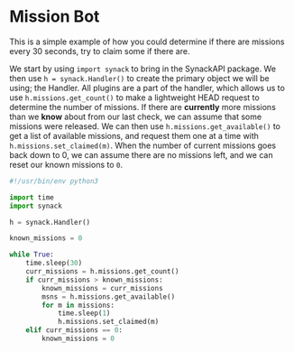# Mission Bot

This is a simple example of how you could determine if there are missions every 30 seconds, try to claim some if there are.

We start by using `import synack` to bring in the SynackAPI package.
We then use `h = synack.Handler()` to create the primary object we will be using; the Handler.
All plugins are a part of the handler, which allows us to use `h.missions.get_count()` to make a lightweight HEAD request to determine the number of missions. If there are **currently** more missions than we **know** about from our last check, we can assume that some missions were released. We can then use `h.missions.get_available()` to get a list of available missions, and request them one at a time with `h.missions.set_claimed(m)`. When the number of current missions goes back down to 0, we can assume there are no missions left, and we can reset our known missions to `0`.



```python
#!/usr/bin/env python3

import time
import synack

h = synack.Handler()

known_missions = 0

while True:
    time.sleep(30)
    curr_missions = h.missions.get_count()
    if curr_missions > known_missions:
        known_missions = curr_missions
        msns = h.missions.get_available()
        for m in missions:
            time.sleep(1)
            h.missions.set_claimed(m)
    elif curr_missions == 0:
        known_missions = 0
```

